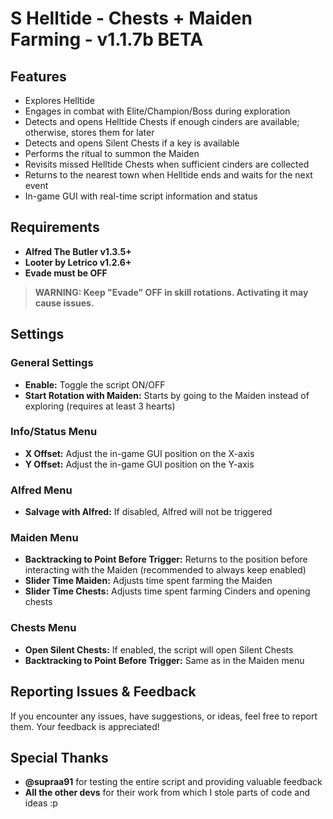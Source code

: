# S Helltide - Chests + Maiden Farming  - v1.1.7b BETA

## Features
- Explores Helltide
- Engages in combat with Elite/Champion/Boss during exploration
- Detects and opens Helltide Chests if enough cinders are available; otherwise, stores them for later
- Detects and opens Silent Chests if a key is available
- Performs the ritual to summon the Maiden
- Revisits missed Helltide Chests when sufficient cinders are collected
- Returns to the nearest town when Helltide ends and waits for the next event
- In-game GUI with real-time script information and status

## Requirements
- **Alfred The Butler v1.3.5+**
- **Looter by Letrico v1.2.6+**
- **Evade must be OFF**

> **WARNING: Keep "Evade" OFF in skill rotations. Activating it may cause issues.**

## Settings

### General Settings
- **Enable:** Toggle the script ON/OFF
- **Start Rotation with Maiden:** Starts by going to the Maiden instead of exploring (requires at least 3 hearts)

### Info/Status Menu
- **X Offset:** Adjust the in-game GUI position on the X-axis
- **Y Offset:** Adjust the in-game GUI position on the Y-axis

### Alfred Menu
- **Salvage with Alfred:** If disabled, Alfred will not be triggered

### Maiden Menu
- **Backtracking to Point Before Trigger:** Returns to the position before interacting with the Maiden (recommended to always keep enabled)
- **Slider Time Maiden:** Adjusts time spent farming the Maiden
- **Slider Time Chests:** Adjusts time spent farming Cinders and opening chests

### Chests Menu
- **Open Silent Chests:** If enabled, the script will open Silent Chests
- **Backtracking to Point Before Trigger:** Same as in the Maiden menu

## Reporting Issues & Feedback
If you encounter any issues, have suggestions, or ideas, feel free to report them. Your feedback is appreciated!

## Special Thanks
- **@supraa91** for testing the entire script and providing valuable feedback
- **All the other devs** for their work from which I stole parts of code and ideas :p

